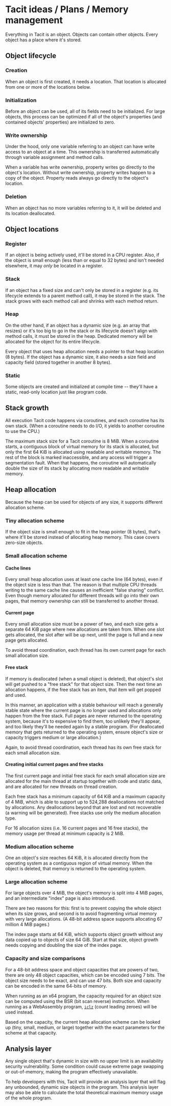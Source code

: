# Tacit ideas / Plans / Memory management

Everything in Tacit is an object. Objects can contain other objects. Every object has a place where it's stored.

## Object lifecycle

### Creation

When an object is first created, it needs a location. That location is allocated from one or more of the locations below.

### Initialization

Before an object can be used, all of its fields need to be initialized. For large objects, this process can be optimized if all of the object's properties (and contained objects' properties) are initialized to zero.

### Write ownership

Under the hood, only one variable referring to an object can have write access to an object at a time. This ownership is transferred automatically through variable assignment and method calls.

When a variable has write ownership, property writes go directly to the object's location. Without write ownership, property writes happen to a copy of the object. Property reads always go directly to the object's location.

### Deletion

When an object has no more variables referring to it, it will be deleted and its location deallocated.

## Object locations

### Register

If an object is being actively used, it'll be stored in a CPU register. Also, if the object is small enough (less than or equal to 32 bytes) and isn't needed elsewhere, it may _only_ be located in a register.

### Stack

If an object has a fixed size and can't only be stored in a register (e.g. its lifecycle extends to a parent method call), it may be stored in the stack. The stack grows with each method call and shrinks with each method return.

### Heap

On the other hand, if an object has a dynamic size (e.g. an array that resizes) or it's too big to go in the stack or its lifecycle doesn't align with method calls, it must be stored in the heap. Dedicated memory will be allocated for the object for its entire lifecycle.

Every object that uses heap allocation needs a pointer to that heap location (8 bytes). If the object has a dynamic size, it also needs a size field and capacity field (stored together in another 8 bytes).

### Static

Some objects are created and initialized at compile time -- they'll have a static, read-only location just like program code.

## Stack growth

All execution Tacit code happens via coroutines, and each coroutine has its own stack. (When a coroutine needs to do I/O, it yields to another coroutine to use the CPU.)

The maximum stack size for a Tacit coroutine is 8 MiB. When a coroutine starts, a contiguous block of virtual memory for its stack is allocated, but only the first 64 KiB is allocated using readable and writable memory. The rest of the block is marked inaccessible, and any access will trigger a segmentation fault. When that happens, the coroutine will automatically double the size of its stack by allocating more readable and writable memory.

## Heap allocation

Because the heap can be used for objects of any size, it supports different allocation scheme.

### Tiny allocation scheme

If the object size is small enough to fit in the heap pointer (8 bytes), that's where it'll be stored instead of allocating heap memory. This case covers zero-size objects.

### Small allocation scheme

#### Cache lines

Every small heap allocation uses at least one cache line (64 bytes), even if the object size is less than that. The reason is that multiple CPU threads writing to the same cache line causes an inefficient "false sharing" conflict. Even though memory allocated for different threads will go into their own pages, that memory ownership can still be transferred to another thread.

#### Current page

Every small allocation size must be a power of two, and each size gets a separate 64 KiB page where new allocations are taken from. When one slot gets allocated, the slot after will be up next, until the page is full and a new page gets allocated.

To avoid thread coordination, each thread has its own current page for each small allocation size.

#### Free stack

If memory is deallocated (when a small object is deleted), that object's slot will get pushed to a "free stack" for that object size. Then the next time an allocation happens, if the free stack has an item, that item will get popped and used.

In this manner, an application with a stable behaviour will reach a generally stable state where the current page is no longer used and allocations only happen from the free stack. Full pages are never returned to the operating system, because it's to expensive to find them, too unlikely they'll appear, and too likely they'll be needed again by a stable program. (For deallocated memory that gets returned to the operating system, ensure object's size or capacity triggers medium or large allocation.)

Again, to avoid thread coordination, each thread has its own free stack for each small allocation size.

#### Creating initial current pages and free stacks

The first current page and initial free stack for each small allocation size are allocated for the main thread at startup together with code and static data, and are allocated for new threads on thread creation.

Each free stack has a minimum capacity of 64 KiB and a maximum capacity of 4 MiB, which is able to support up to 524,288 deallocations not matched by allocations. Any deallocations beyond that are lost and not recoverable (a warning will be generated). Free stacks use only the medium allocation type.

For 16 allocation sizes (i.e. 16 current pages and 16 free stacks), the memory usage per thread at minimum capacity is 2 MiB.

### Medium allocation scheme

One an object's size reaches 64 KiB, it is allocated directly from the operating system as a contiguous region of virtual memory. When the object is deleted, that memory is returned to the operating system.

### Large allocation scheme

For large objects over 4 MiB, the object's memory is split into 4 MiB pages, and an intermediate "index" page is also introduced.

There are two reasons for this: first is to prevent copying the whole object when its size grows, and second is to avoid fragmenting virtual memory with very large allocations. (A 48-bit address space supports allocating 67 million 4 MiB pages.)

The index page starts at 64 KiB, which supports object growth without any data copied up to objects of size 64 GiB. Start at that size, object growth needs copying and doubling the size of the index page.

### Capacity and size comparisons

For a 48-bit address space and object capacities that are powers of two, there are only 48 object capacities, which can be encoded using 7 bits. The object size needs to be exact, and can use 47 bits. Both size and capacity can be encoded in the same 64-bits of memory.

When running as an x64 program, the capacity required for an object size can be computed using the BSR (bit scan reverse) instruction. When running as a WebAssembly program, [`iclz`](https://webassembly.github.io/spec/core/exec/numerics.html#op-iclz) (count leading zeroes) will be used instead.

Based on the capacity, the current heap allocation scheme can be looked up (tiny, small, medium, or large) together with the exact parameters for the scheme at that capacity.

## Analysis layer

Any single object that's dynamic in size with no upper limit is an availability security vulnerability. Some condition could cause extreme page swapping or out-of-memory, making the program effectively unavailable.

To help developers with this, Tacit will provide an analysis layer that will flag any unbounded, dynamic size objects in the program. This analysis layer may also be able to calculate the total theoretical maximum memory usage of the whole program.
